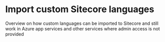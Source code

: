 # Import custom Sitecore languages
Overview on how custom languages can be imported to Sitecore and still work in Azure app services and other services where admin access is not provided
